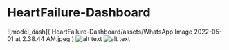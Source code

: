 # HeartFailure-Dashboard
![model_dash]('HeartFailure-Dashboard/assets/WhatsApp Image 2022-05-01 at 2.38.44 AM.jpeg')
![alt text](https://github.com/shimaaAHMED02/HeartFailure-Dashboard/assets/dashh.jpeg?raw=true)
![alt text](https://github.com/shimaaAHMED02/HeartFailure-Dashboard/blob/master/image.jpg?raw=true)
